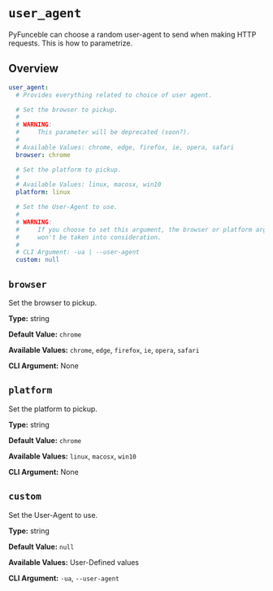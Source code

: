 # `user_agent`

PyFunceble can choose a random user-agent to send when making HTTP requests. This
is how to parametrize.

## Overview

```yaml title=".PyFunceble.overwrite.yaml"
user_agent:
  # Provides everything related to choice of user agent.

  # Set the browser to pickup.
  #
  # WARNING:
  #     This parameter will be deprecated (soon?).
  #
  # Available Values: chrome, edge, firefox, ie, opera, safari
  browser: chrome

  # Set the platform to pickup.
  #
  # Available Values: linux, macosx, win10
  platform: linux

  # Set the User-Agent to use.
  #
  # WARNING:
  #     If you choose to set this argument, the browser or platform arguments
  #     won't be taken into consideration.
  #
  # CLI Argument: -ua | --user-agent
  custom: null
```

## `browser`

Set the browser to pickup.

**Type:** string

**Default Value:** `chrome`

**Available Values:** `chrome`, `edge`, `firefox`, `ie`, `opera`, `safari`

**CLI Argument:** None

## `platform`

Set the platform to pickup.

**Type:** string

**Default Value:** `chrome`

**Available Values:** `linux`, `macosx`, `win10`

**CLI Argument:** None

## `custom`

Set the User-Agent to use.


**Type:** string

**Default Value:** `null`

**Available Values:** User-Defined values

**CLI Argument:** `-ua`, `--user-agent`